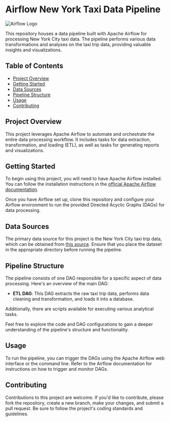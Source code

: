 # Airflow New York Taxi Data Pipeline

![Airflow Logo](https://upload.wikimedia.org/wikipedia/commons/thumb/e/e2/Apache_Airflow_Logo.svg/400px-Apache_Airflow_Logo.svg.png)

This repository houses a data pipeline built with Apache Airflow for processing New York City taxi data. The pipeline performs various data transformations and analyses on the taxi trip data, providing valuable insights and visualizations.

## Table of Contents
- [Project Overview](#project-overview)
- [Getting Started](#getting-started)
- [Data Sources](#data-sources)
- [Pipeline Structure](#pipeline-structure)
- [Usage](#usage)
- [Contributing](#contributing)

## Project Overview
This project leverages Apache Airflow to automate and orchestrate the entire data processing workflow. It includes tasks for data extraction, transformation, and loading (ETL), as well as tasks for generating reports and visualizations.

## Getting Started
To begin using this project, you will need to have Apache Airflow installed. You can follow the installation instructions in the [official Apache Airflow documentation](https://airflow.apache.org/docs/apache-airflow/stable/start/index.html).

Once you have Airflow set up, clone this repository and configure your Airflow environment to run the provided Directed Acyclic Graphs (DAGs) for data processing.

## Data Sources
The primary data source for this project is the New York City taxi trip data, which can be obtained from [this source](https://www.nyc.gov/site/tlc/about/tlc-trip-record-data.page). Ensure that you place the dataset in the appropriate directory before running the pipeline.

## Pipeline Structure
The pipeline consists of one DAG responsible for a specific aspect of data processing. Here's an overview of the main DAG:
- **ETL DAG**: This DAG extracts the raw taxi trip data, performs data cleaning and transformation, and loads it into a database.

Additionally, there are scripts available for executing various analytical tasks.

Feel free to explore the code and DAG configurations to gain a deeper understanding of the pipeline's structure and functionality.

## Usage
To run the pipeline, you can trigger the DAGs using the Apache Airflow web interface or the command line. Refer to the Airflow documentation for instructions on how to trigger and monitor DAGs.

## Contributing
Contributions to this project are welcome. If you'd like to contribute, please fork the repository, create a new branch, make your changes, and submit a pull request. Be sure to follow the project's coding standards and guidelines.
